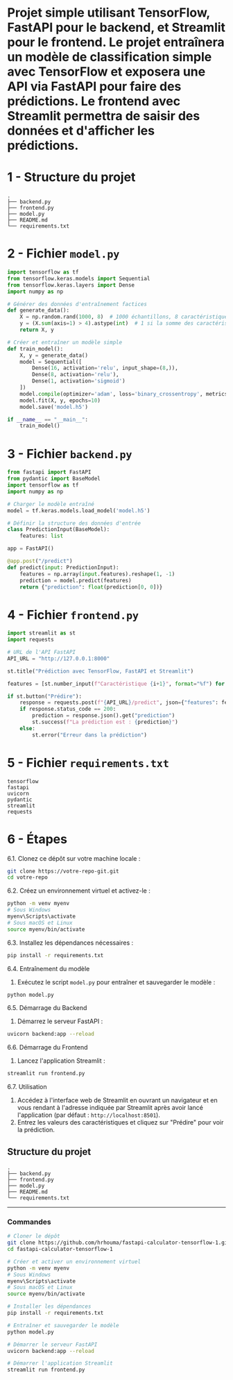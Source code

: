 # Projet simple utilisant TensorFlow, FastAPI pour le backend, et Streamlit pour le frontend. Le projet entraînera un modèle de classification simple avec TensorFlow et exposera une API via FastAPI pour faire des prédictions. Le frontend avec Streamlit permettra de saisir des données et d'afficher les prédictions.

# 1 - Structure du projet

```
.
├── backend.py
├── frontend.py
├── model.py
├── README.md
└── requirements.txt
```

# 2 - Fichier `model.py`

```python
import tensorflow as tf
from tensorflow.keras.models import Sequential
from tensorflow.keras.layers import Dense
import numpy as np

# Générer des données d'entraînement factices
def generate_data():
    X = np.random.rand(1000, 8)  # 1000 échantillons, 8 caractéristiques
    y = (X.sum(axis=1) > 4).astype(int)  # 1 si la somme des caractéristiques > 4, sinon 0
    return X, y

# Créer et entraîner un modèle simple
def train_model():
    X, y = generate_data()
    model = Sequential([
        Dense(16, activation='relu', input_shape=(8,)),
        Dense(8, activation='relu'),
        Dense(1, activation='sigmoid')
    ])
    model.compile(optimizer='adam', loss='binary_crossentropy', metrics=['accuracy'])
    model.fit(X, y, epochs=10)
    model.save('model.h5')

if __name__ == "__main__":
    train_model()
```

# 3 - Fichier `backend.py`

```python
from fastapi import FastAPI
from pydantic import BaseModel
import tensorflow as tf
import numpy as np

# Charger le modèle entraîné
model = tf.keras.models.load_model('model.h5')

# Définir la structure des données d'entrée
class PredictionInput(BaseModel):
    features: list

app = FastAPI()

@app.post("/predict")
def predict(input: PredictionInput):
    features = np.array(input.features).reshape(1, -1)
    prediction = model.predict(features)
    return {"prediction": float(prediction[0, 0])}
```

# 4 -  Fichier `frontend.py`

```python
import streamlit as st
import requests

# URL de l'API FastAPI
API_URL = "http://127.0.0.1:8000"

st.title("Prédiction avec TensorFlow, FastAPI et Streamlit")

features = [st.number_input(f"Caractéristique {i+1}", format="%f") for i in range(8)]

if st.button("Prédire"):
    response = requests.post(f"{API_URL}/predict", json={"features": features})
    if response.status_code == 200:
        prediction = response.json().get("prediction")
        st.success(f"La prédiction est : {prediction}")
    else:
        st.error("Erreur dans la prédiction")
```

# 5 - Fichier `requirements.txt`

```
tensorflow
fastapi
uvicorn
pydantic
streamlit
requests
```

# 6 -  Étapes

6.1. Clonez ce dépôt sur votre machine locale :

```bash
git clone https://votre-repo-git.git
cd votre-repo
```


6.2. Créez un environnement virtuel et activez-le :

```bash
python -m venv myenv
# Sous Windows
myenv\Scripts\activate
# Sous macOS et Linux
source myenv/bin/activate
```

6.3. Installez les dépendances nécessaires :

```bash
pip install -r requirements.txt
```

6.4. Entraînement du modèle

1. Exécutez le script `model.py` pour entraîner et sauvegarder le modèle :

```bash
python model.py
```

6.5. Démarrage du Backend

1. Démarrez le serveur FastAPI :

```bash
uvicorn backend:app --reload
```

6.6. Démarrage du Frontend

1. Lancez l'application Streamlit :

```bash
streamlit run frontend.py
```

6.7. Utilisation

1. Accédez à l'interface web de Streamlit en ouvrant un navigateur et en vous rendant à l'adresse indiquée par Streamlit après avoir lancé l'application (par défaut : `http://localhost:8501`).
2. Entrez les valeurs des caractéristiques et cliquez sur "Prédire" pour voir la prédiction.

## Structure du projet

```
.
├── backend.py
├── frontend.py
├── model.py
├── README.md
└── requirements.txt
```

---


### Commandes

```bash
# Cloner le dépôt
git clone https://github.com/hrhouma/fastapi-calculator-tensorflow-1.git
cd fastapi-calculator-tensorflow-1

# Créer et activer un environnement virtuel
python -m venv myenv
# Sous Windows
myenv\Scripts\activate
# Sous macOS et Linux
source myenv/bin/activate

# Installer les dépendances
pip install -r requirements.txt

# Entraîner et sauvegarder le modèle
python model.py

# Démarrer le serveur FastAPI
uvicorn backend:app --reload

# Démarrer l'application Streamlit
streamlit run frontend.py
```
